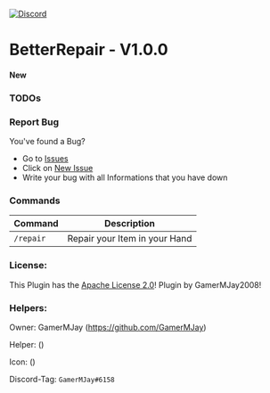 [![Discord](https://img.shields.io/badge/chat-on%20discord-7289da.svg)](https://discord.gg/RuF5gxRNfQ)
# BetterRepair - V1.0.0  

#### New

### TODOs

### Report Bug
You've found a Bug?
- Go to [Issues](https://github.com/GamerMJay/BetterRepair/issues)
- Click on [New Issue](https://github.com/GamerMJay/BetterRepair/issues/new/choose)
- Write your bug with all Informations that you have down

### Commands
|**Command**|**Description**|
|-----------|---------------|
|`/repair`|Repair your Item in your Hand|

### License:
This Plugin has the [Apache License 2.0](/LICENSE)! Plugin by GamerMJay2008!

### Helpers:
Owner: GamerMJay (https://github.com/GamerMJay)

Helper: ()

Icon: ()

Discord-Tag: `GamerMJay#6158`

